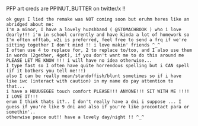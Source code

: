 PFP art creds are PPINUT_BUTTER on twitter/x !! 

	ok guys I lied the remake was NOT coming soon but eruhm heres like an abridged about me:
	I'm a minor, I have a lovely huzshband ( @ST0MACHBOOK ) who i love dearly!!! i'm in school currently and have kinda a lot of homework so I'm often offtab, w2i is preferred, feel free to send a frq if we're sitting together I don't mind !! i love makin' friends ^_^ 
	I often use 4 to replace for, 2 to replace to/too, and I also use them in words (2gether, 4got), if you don't want me to do this around me PLEASE LET ME KNOW !!! i will have no idea otherwise...
	I type fast so I often have quite horrendous spelling but i CAN spell (if it bothers you tell me!!!)
	also I can be really mean/standoffish/blunt sometimes so if i have like iwc (interact with caution) in my name do pay attention to that...
	i have a HUUUGEGEE touch comfort PLEASE!!! ANYONE!!! SIT WITH ME !!!! I LOVE IT!!!
  	erum I think thats it?.. I don't really have a dni i suppose ... I guess if you're like 9 dni and also if you're like procontact para or somethin'.. 
	otherwise peace out!! have a lovely day/night !! ^_^
